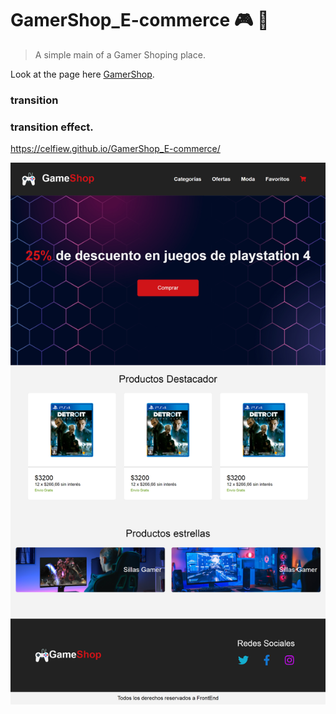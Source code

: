 # GamerShop_E-commerce :video_game: :game_die:

> A simple main of a Gamer Shoping place. 

Look at the page here [GamerShop](https://pages.github.com/).

### transition
### transition effect.


https://celfiew.github.io/GamerShop_E-commerce/

![This is an image](https://github.com/celfiew/GamerShop_E-commerce/blob/main/img/celfiew.github.io_GamerShop_E-commerce_.png)
